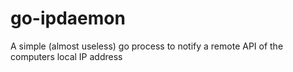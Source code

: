 go-ipdaemon
===========

A simple (almost useless) go process to notify a remote API of the computers local IP address
